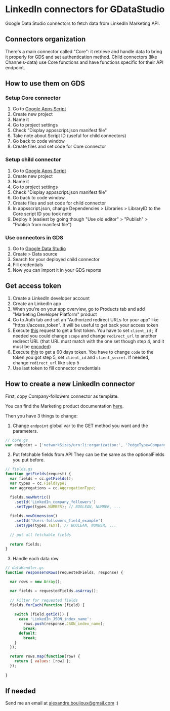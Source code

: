 # LinkedIn connectors for GDataStudio
Google Data Studio connectors to fetch data from LinkedIn Marketing API.

## Connectors organization
There's a main connector called "Core": it retrieve and handle data to bring it properly for GDS and set authentication method.
Child connectors (like Channels-data) use Core functions and have functions specific for their API endpoint.

## How to use them on GDS

### Setup Core connector
1. Go to [Google Apps Script](https://script.google.com)
2. Create new project
3. Name it
4. Go to project settings
5. Check "Display appsscript.json manifest file"
6. Take note about Script ID (useful for child connectors)
7. Go back to code window
8. Create files and set code for Core connector

### Setup child connector
1. Go to [Google Apps Script](https://script.google.com)
2. Create new project
3. Name it
4. Go to project settings
5. Check "Display appsscript.json manifest file"
7. Go back to code window
8. Create files and set code for child connector
9. In appsscript.json, change Dependencies > Libraries > LibraryID to the Core script ID you took note
10. Deploy it (easiest by going though "Use old editor" > "Publish" > "Publish from manifest file")

### Use connectors in GDS
1. Go to [Google Data Studio](https://datastudio.google.com)
2. Create > Data source
3. Search for your deployed child connector
4. Fill credentials
5. Now you can import it in your GDS reports

## Get access token
1. Create a LinkedIn developer account
2. Create an LinkedIn app
3. When you're on your app overview, go to Products tab and add "Marketing Developer Platform" product
4. Go to Auth tab and set an "Authorized redirect URLs for your app" like "https://access_token". It will be useful to get back your access token
5. Execute [this](https://www.linkedin.com/oauth/v2/authorization?response_type=code&client_id=CLIENT_ID&scope=r_organization_social&redirect_uri=https%3A%2F%2Faccess_token) request to get a first token. You have to set `client_id` ; if needed you could change `scope` and change `redirect_url` to another redirect URL (that URL must match with the one set though step 4, and it must be [encoded](https://meyerweb.com/eric/tools/dencoder))
6. Execute [this](https://api.linkedin.com/oauth/v2/accessToken?grant_type=authorization_code&code=TOKEN&redirect_uri=https%3A%2F%2Faccess_token&client_id=CLIENT_ID&client_secret=CLIENT_SECRET) to get a 60 days token. You have to change `code` to the token you got step 5, set `client_id` and `client_secret`. If needed, change `redirect_url` like step 5
7. Use last token to fill connector credentials

## How to create a new LinkedIn connector
First, copy Company-followers connector as template.

You can find the Marketing product documentation [here](https://docs.microsoft.com/fr-fr/linkedin/marketing/).

Then you have 3 things to change:
1. Change `endpoint` global var to the GET method you want and the parameters.
```javascript
// core.gs
var endpoint = ['networkSizes/urn:li:organization:', '?edgeType=CompanyFollowedByMember'];
```

2. Put fetchable fields from API
They can be the same as the optionalFields you put before.
```javascript
// fields.gs
function getFields(request) {
  var fields = cc.getFields();
  var types = cc.FieldType;
  var aggregations = cc.AggregationType;

  fields.newMetric()
    .setId('LinkedIn_company_followers')
    .setType(types.NUMBER); // BOOLEAN, NUMBER, ...
    
  fields.newDimension()
    .setId('Users-followers_field_example')
    .setType(types.TEXT); // BOOLEAN, NUMBER, ...
  
  // put all fetchable fields
  
  return fields;
}
```

3. Handle each data row
```javascript
// dataHandler.gs
function responseToRows(requestedFields, response) {

  var rows = new Array();

  var fields = requestedFields.asArray();
  
  // Filter for requested fields
  fields.forEach(function (field) {
    
    switch (field.getId()) {
      case 'LinkedIn_JSON_index_name':
        rows.push(response.JSON_index_name);
        break;
      default:
        break;
    }
  });

  return rows.map(function(row) {
    return { values: [row] };
  });
  
}
```

## If needed
Send me an email at alexandre.bouijoux@gmail.com :)
